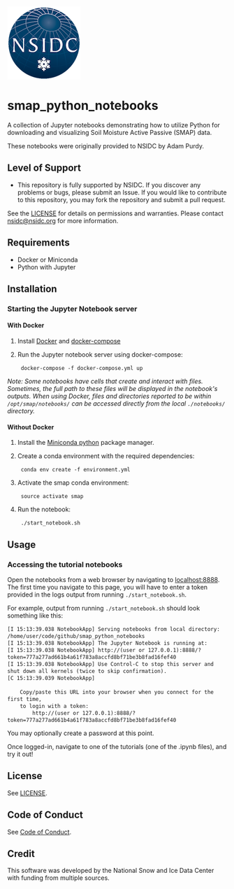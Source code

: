 ![NSIDC logo](/images/NSIDC_logo_2018_poster-1.png)

# smap_python_notebooks

A collection of Jupyter notebooks demonstrating how to utilize Python for
downloading and visualizing Soil Moisture Active Passive (SMAP) data.

These notebooks were originally provided to NSIDC by Adam Purdy.

## Level of Support

* This repository is fully supported by NSIDC. If you discover any problems or bugs, please submit an Issue. If you would like to contribute to this repository, you may fork the repository and submit a pull request.

See the [LICENSE](LICENSE) for details on permissions and warranties. Please contact nsidc@nsidc.org for more information.

## Requirements
* Docker or Miniconda
* Python with Jupyter

## Installation

### Starting the Jupyter Notebook server

#### With Docker

1. Install [Docker](https://docs.docker.com/install/) and [docker-compose](https://docs.docker.com/compose/install/)
2. Run the Jupyter notebook server using docker-compose:

        docker-compose -f docker-compose.yml up

_Note: Some notebooks have cells that create and interact with files. Sometimes,
the full path to these files will be displayed in the notebook's outputs. When
using Docker, files and directories reported to be within `/opt/smap/notebooks/`
can be accessed directly from the local `./notebooks/` directory._

#### Without Docker

1. Install the [Miniconda
   python](https://conda.io/docs/user-guide/install/index.html) package manager.

2. Create a conda environment with the required dependencies:

        conda env create -f environment.yml

3. Activate the smap conda environment:

        source activate smap

4. Run the notebook:

        ./start_notebook.sh

## Usage

### Accessing the tutorial notebooks

Open the notebooks from a web browser by navigating to
[localhost:8888](localhost:8888). The first time you navigate to this page, you
will have to enter a token provided in the logs output from running
`./start_notebook.sh`.

For example, output from running `./start_notebook.sh` should look something like this:

```
[I 15:13:39.038 NotebookApp] Serving notebooks from local directory: /home/user/code/github/smap_python_notebooks
[I 15:13:39.038 NotebookApp] The Jupyter Notebook is running at:
[I 15:13:39.038 NotebookApp] http://(user or 127.0.0.1):8888/?token=777a277ad661b4a61f783a8accfd8bf71be3b8fad16fef40
[I 15:13:39.038 NotebookApp] Use Control-C to stop this server and shut down all kernels (twice to skip confirmation).
[C 15:13:39.039 NotebookApp]

    Copy/paste this URL into your browser when you connect for the first time,
    to login with a token:
        http://(user or 127.0.0.1):8888/?token=777a277ad661b4a61f783a8accfd8bf71be3b8fad16fef40
```

You may optionally create a password at this point.

Once logged-in, navigate to one of the tutorials (one of the .ipynb files), and try it out!

## License

See [LICENSE](LICENSE).

## Code of Conduct

See [Code of Conduct](CODE_OF_CONDUCT.md).

## Credit

This software was developed by the National Snow and Ice Data Center with funding from multiple sources.

